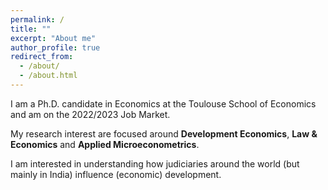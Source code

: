 ```yaml
---
permalink: /
title: ""
excerpt: "About me"
author_profile: true
redirect_from:
  - /about/
  - /about.html
---
```


I am a Ph.D. candidate in Economics at the Toulouse School of Economics and am on the 2022/2023 Job Market.

My research interest are focused around **Development Economics**, **Law & Economics** and **Applied Microeconometrics**.

I am interested in understanding how judiciaries around the world (but mainly in India) influence (economic) development.
